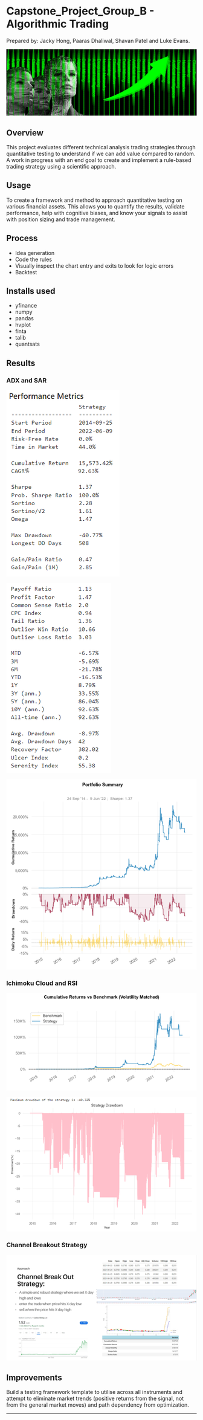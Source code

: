 # Capstone_Project_Group_B - Algorithmic Trading
Prepared by:  Jacky Hong, Paaras Dhaliwal, Shavan Patel and Luke Evans. 

![[head.jpg]](images/head.jpg)

## Overview
This project evaluates different technical analysis trading strategies through quantitative testing to understand if we can add value compared to random. A work in progress with an end goal to create and implement a rule-based trading strategy using a scientific approach.

## Usage
To create a framework and method to approach quantitative testing on various financial assets. This allows you to quantify the results, validate performance, help with cognitive biases, and know your signals to assist with position sizing and trade management.

## Process
* Idea generation
* Code the rules
* Visually inspect the chart entry and exits to look for logic errors
* Backtest


## Installs used
* yfinance 
* numpy
* pandas
* hvplot
* finta
* talib
* quantsats

## Results
### ADX and SAR


![[adx_sar_metrics]](images/adx_sar_metrics.png)


![[adx_sar_metrics_2]](images/adx_sar_metrics_2.png)


![[adx_sar_summary]](images/adx_sar_summary.PNG)


### Ichimoku Cloud and RSI
![[ichimoku_benchmark_vol]](images/ichimoku_benchmark_volatility.png)

![[ichi_drawdowns]](images/ichi_underwater.png)


### Channel Breakout Strategy
![[channel_BO]](images/channel_bo.png)





## Improvements
Build a testing framework template to utilise across all instruments and attempt to eliminate market trends (positive returns from the signal, not from the general market moves) and path dependency from optimization.

---





